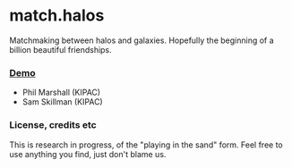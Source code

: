 # match.halos

Matchmaking between halos and galaxies. Hopefully the beginning of a billion beautiful friendships.

### [Demo](http://nbviewer.ipython.org/github/drphilmarshall/match.halos/blob/master/match.ipynb)

* Phil Marshall (KIPAC)
* Sam Skillman (KIPAC)

### License, credits etc

This is research in progress, of the "playing in the sand" form. Feel free to use anything you find, just don't blame us.
